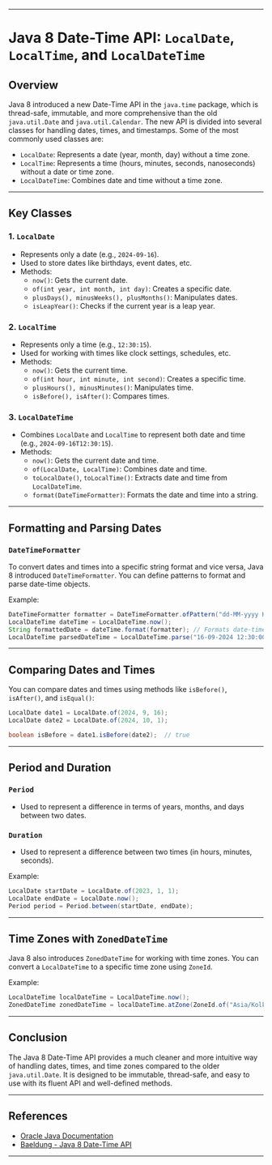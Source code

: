 
---

# Java 8 Date-Time API: `LocalDate`, `LocalTime`, and `LocalDateTime`

## Overview
Java 8 introduced a new Date-Time API in the `java.time` package, which is thread-safe, immutable, and more comprehensive than the old `java.util.Date` and `java.util.Calendar`. The new API is divided into several classes for handling dates, times, and timestamps. Some of the most commonly used classes are:

- `LocalDate`: Represents a date (year, month, day) without a time zone.
- `LocalTime`: Represents a time (hours, minutes, seconds, nanoseconds) without a date or time zone.
- `LocalDateTime`: Combines date and time without a time zone.

---

## Key Classes

### 1. **`LocalDate`**
   - Represents only a date (e.g., `2024-09-16`).
   - Used to store dates like birthdays, event dates, etc.
   - Methods:
     - `now()`: Gets the current date.
     - `of(int year, int month, int day)`: Creates a specific date.
     - `plusDays(), minusWeeks(), plusMonths()`: Manipulates dates.
     - `isLeapYear()`: Checks if the current year is a leap year.

### 2. **`LocalTime`**
   - Represents only a time (e.g., `12:30:15`).
   - Used for working with times like clock settings, schedules, etc.
   - Methods:
     - `now()`: Gets the current time.
     - `of(int hour, int minute, int second)`: Creates a specific time.
     - `plusHours(), minusMinutes()`: Manipulates time.
     - `isBefore(), isAfter()`: Compares times.

### 3. **`LocalDateTime`**
   - Combines `LocalDate` and `LocalTime` to represent both date and time (e.g., `2024-09-16T12:30:15`).
   - Methods:
     - `now()`: Gets the current date and time.
     - `of(LocalDate, LocalTime)`: Combines date and time.
     - `toLocalDate()`, `toLocalTime()`: Extracts date and time from `LocalDateTime`.
     - `format(DateTimeFormatter)`: Formats the date and time into a string.

---

## Formatting and Parsing Dates

### **`DateTimeFormatter`**
To convert dates and times into a specific string format and vice versa, Java 8 introduced `DateTimeFormatter`. You can define patterns to format and parse date-time objects.

Example:
```java
DateTimeFormatter formatter = DateTimeFormatter.ofPattern("dd-MM-yyyy HH:mm:ss");
LocalDateTime dateTime = LocalDateTime.now();
String formattedDate = dateTime.format(formatter); // Formats date-time
LocalDateTime parsedDateTime = LocalDateTime.parse("16-09-2024 12:30:00", formatter); // Parses date-time
```

---

## Comparing Dates and Times

You can compare dates and times using methods like `isBefore()`, `isAfter()`, and `isEqual()`:

```java
LocalDate date1 = LocalDate.of(2024, 9, 16);
LocalDate date2 = LocalDate.of(2024, 10, 1);

boolean isBefore = date1.isBefore(date2);  // true
```

---

## Period and Duration

### **`Period`**
- Used to represent a difference in terms of years, months, and days between two dates.

### **`Duration`**
- Used to represent a difference between two times (in hours, minutes, seconds).

Example:
```java
LocalDate startDate = LocalDate.of(2023, 1, 1);
LocalDate endDate = LocalDate.now();
Period period = Period.between(startDate, endDate);
```

---

## Time Zones with `ZonedDateTime`

Java 8 also introduces `ZonedDateTime` for working with time zones. You can convert a `LocalDateTime` to a specific time zone using `ZoneId`.

Example:
```java
LocalDateTime localDateTime = LocalDateTime.now();
ZonedDateTime zonedDateTime = localDateTime.atZone(ZoneId.of("Asia/Kolkata"));
```

---

## Conclusion
The Java 8 Date-Time API provides a much cleaner and more intuitive way of handling dates, times, and time zones compared to the older `java.util.Date`. It is designed to be immutable, thread-safe, and easy to use with its fluent API and well-defined methods.

---

## References
- [Oracle Java Documentation](https://docs.oracle.com/javase/8/docs/api/java/time/package-summary.html)
- [Baeldung - Java 8 Date-Time API](https://www.baeldung.com/java-8-date-time-intro)

---
